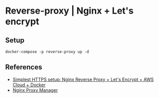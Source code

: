 # Reverse-proxy | Nginx + Let's encrypt

## Setup

```
docker-compose -p reverse-proxy up -d
```

## References

* [Simplest HTTPS setup: Nginx Reverse Proxy + Let's Encrypt + AWS Cloud + Docker](https://leangaurav.medium.com/simplest-https-setup-nginx-reverse-proxy-letsencrypt-ssl-certificate-aws-cloud-docker-4b74569b3c61)
* [Nginx Proxy Manager](https://nginxproxymanager.com/guide/#project-goal)
